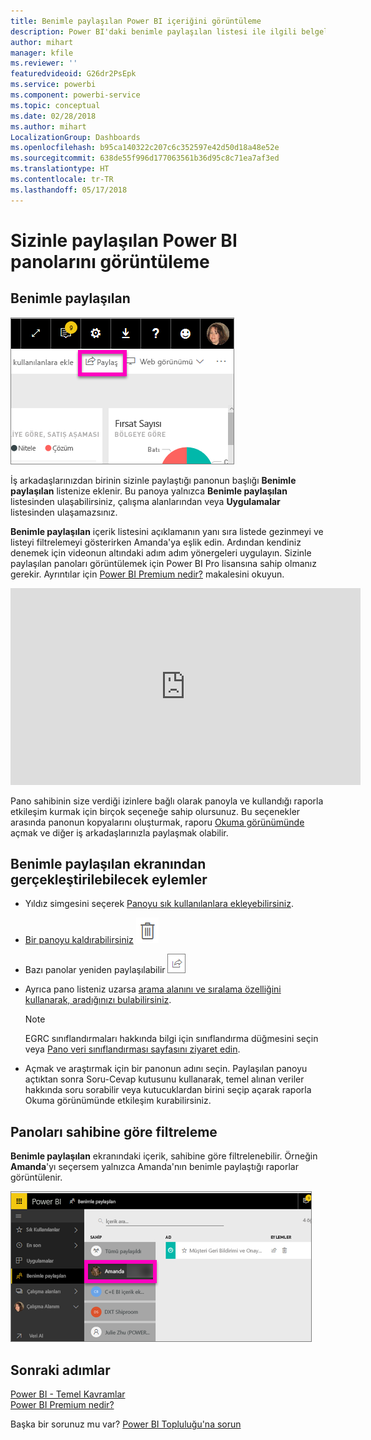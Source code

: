 ```yaml
---
title: Benimle paylaşılan Power BI içeriğini görüntüleme
description: Power BI'daki benimle paylaşılan listesi ile ilgili belgeler
author: mihart
manager: kfile
ms.reviewer: ''
featuredvideoid: G26dr2PsEpk
ms.service: powerbi
ms.component: powerbi-service
ms.topic: conceptual
ms.date: 02/28/2018
ms.author: mihart
LocalizationGroup: Dashboards
ms.openlocfilehash: b95ca140322c207c6c352597e42d50d18a48e52e
ms.sourcegitcommit: 638de55f996d177063561b36d95c8c71ea7af3ed
ms.translationtype: HT
ms.contentlocale: tr-TR
ms.lasthandoff: 05/17/2018
---
```

# <a name="display-the-power-bi-dashboards-that-have-been-shared-with-me"></a>Sizinle paylaşılan Power BI panolarını görüntüleme
## <a name="shared-with-me"></a>Benimle paylaşılan
![Paylaş simgesi](media/service-shared-with-me/power-bi-share-dash.png)

İş arkadaşlarınızdan birinin sizinle paylaştığı panonun başlığı **Benimle paylaşılan** listenize eklenir. Bu panoya yalnızca **Benimle paylaşılan** listesinden ulaşabilirsiniz, çalışma alanlarından veya **Uygulamalar** listesinden ulaşamazsınız.

**Benimle paylaşılan** içerik listesini açıklamanın yanı sıra listede gezinmeyi ve listeyi filtrelemeyi gösterirken Amanda'ya eşlik edin. Ardından kendiniz denemek için videonun altındaki adım adım yönergeleri uygulayın. Sizinle paylaşılan panoları görüntülemek için Power BI Pro lisansına sahip olmanız gerekir. Ayrıntılar için [Power BI Premium nedir?](service-premium.md) makalesini okuyun.

<iframe width="560" height="315" src="https://www.youtube.com/embed/G26dr2PsEpk" frameborder="0" allowfullscreen></iframe>

Pano sahibinin size verdiği izinlere bağlı olarak panoyla ve kullandığı raporla etkileşim kurmak için birçok seçeneğe sahip olursunuz. Bu seçenekler arasında panonun kopyalarını oluşturmak, raporu [Okuma görünümünde](service-reading-view-and-editing-view.md) açmak ve diğer iş arkadaşlarınızla paylaşmak olabilir.

## <a name="actions-available-from-the-shared-with-me-screen"></a>**Benimle paylaşılan** ekranından gerçekleştirilebilecek eylemler
* Yıldız simgesini seçerek [Panoyu sık kullanılanlara ekleyebilirsiniz](service-dashboard-favorite.md).
* [Bir panoyu kaldırabilirsiniz](service-delete.md) ![çöp kutusu simgesi](media/service-shared-with-me/power-bi-delete-icon.png)
* Bazı panolar yeniden paylaşılabilir  ![paylaş simgesi](media/service-shared-with-me/power-bi-share-icon-new.png)
* Ayrıca pano listeniz uzarsa [arama alanını ve sıralama özelliğini kullanarak, aradığınızı bulabilirsiniz](service-navigation-search-filter-sort.md).
  
  > [!NOTE]
  > EGRC sınıflandırmaları hakkında bilgi için sınıflandırma düğmesini seçin veya [Pano veri sınıflandırması sayfasını ziyaret edin](service-data-classification.md).
  > 
  > 
* Açmak ve araştırmak için bir panonun adını seçin. Paylaşılan panoyu açtıktan sonra Soru-Cevap kutusunu kullanarak, temel alınan veriler hakkında soru sorabilir veya kutucuklardan birini seçip açarak raporla Okuma görünümünde etkileşim kurabilirsiniz.

## <a name="filter-shared-dashboards-by-owner"></a>Panoları sahibine göre filtreleme
**Benimle paylaşılan** ekranındaki içerik, sahibine göre filtrelenebilir. Örneğin **Amanda**'yı seçersem yalnızca Amanda'nın benimle paylaştığı raporlar görüntülenir.

![sahibi tarafından filtrelenen pano](media/service-shared-with-me/power-bi-owner.png)

## <a name="next-steps"></a>Sonraki adımlar
[Power BI - Temel Kavramlar](service-basic-concepts.md)  
[Power BI Premium nedir?](service-premium.md)  

Başka bir sorunuz mu var? [Power BI Topluluğu'na sorun](http://community.powerbi.com/)

